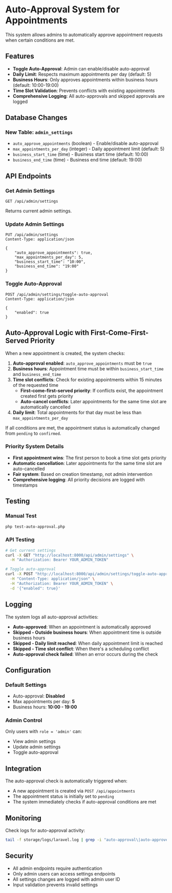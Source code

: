 # Auto-Approval System for Appointments

This system allows admins to automatically approve appointment requests when certain conditions are met.

## Features

- **Toggle Auto-Approval**: Admin can enable/disable auto-approval
- **Daily Limit**: Respects maximum appointments per day (default: 5)
- **Business Hours**: Only approves appointments within business hours (default: 10:00-19:00)
- **Time Slot Validation**: Prevents conflicts with existing appointments
- **Comprehensive Logging**: All auto-approvals and skipped approvals are logged

## Database Changes

### New Table: `admin_settings`
- `auto_approve_appointments` (boolean) - Enable/disable auto-approval
- `max_appointments_per_day` (integer) - Daily appointment limit (default: 5)
- `business_start_time` (time) - Business start time (default: 10:00)
- `business_end_time` (time) - Business end time (default: 19:00)

## API Endpoints

### Get Admin Settings
```
GET /api/admin/settings
```
Returns current admin settings.

### Update Admin Settings
```
PUT /api/admin/settings
Content-Type: application/json

{
    "auto_approve_appointments": true,
    "max_appointments_per_day": 5,
    "business_start_time": "10:00",
    "business_end_time": "19:00"
}
```

### Toggle Auto-Approval
```
POST /api/admin/settings/toggle-auto-approval
Content-Type: application/json

{
    "enabled": true
}
```

## Auto-Approval Logic with First-Come-First-Served Priority

When a new appointment is created, the system checks:

1. **Auto-approval enabled**: `auto_approve_appointments` must be `true`
2. **Business hours**: Appointment time must be within `business_start_time` and `business_end_time`
3. **Time slot conflicts**: Check for existing appointments within 15 minutes of the requested time
   - **First-come-first-served priority**: If conflicts exist, the appointment created first gets priority
   - **Auto-cancel conflicts**: Later appointments for the same time slot are automatically cancelled
4. **Daily limit**: Total appointments for that day must be less than `max_appointments_per_day`

If all conditions are met, the appointment status is automatically changed from `pending` to `confirmed`.

### Priority System Details

- **First appointment wins**: The first person to book a time slot gets priority
- **Automatic cancellation**: Later appointments for the same time slot are auto-cancelled
- **Fair system**: Based on creation timestamp, not admin intervention
- **Comprehensive logging**: All priority decisions are logged with timestamps

## Testing

### Manual Test
```bash
php test-auto-approval.php
```

### API Testing
```bash
# Get current settings
curl -X GET "http://localhost:8000/api/admin/settings" \
  -H "Authorization: Bearer YOUR_ADMIN_TOKEN"

# Toggle auto-approval
curl -X POST "http://localhost:8000/api/admin/settings/toggle-auto-approval" \
  -H "Content-Type: application/json" \
  -H "Authorization: Bearer YOUR_ADMIN_TOKEN" \
  -d '{"enabled": true}'
```

## Logging

The system logs all auto-approval activities:

- **Auto-approved**: When an appointment is automatically approved
- **Skipped - Outside business hours**: When appointment time is outside business hours
- **Skipped - Daily limit reached**: When daily appointment limit is reached
- **Skipped - Time slot conflict**: When there's a scheduling conflict
- **Auto-approval check failed**: When an error occurs during the check

## Configuration

### Default Settings
- Auto-approval: **Disabled**
- Max appointments per day: **5**
- Business hours: **10:00 - 19:00**

### Admin Control
Only users with `role = 'admin'` can:
- View admin settings
- Update admin settings
- Toggle auto-approval

## Integration

The auto-approval check is automatically triggered when:
- A new appointment is created via `POST /api/appointments`
- The appointment status is initially set to `pending`
- The system immediately checks if auto-approval conditions are met

## Monitoring

Check logs for auto-approval activity:
```bash
tail -f storage/logs/laravel.log | grep -i "auto-approval\|auto-approved"
```

## Security

- All admin endpoints require authentication
- Only admin users can access settings endpoints
- All settings changes are logged with admin user ID
- Input validation prevents invalid settings
